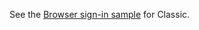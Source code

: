 See the [Browser sign-in sample](https://github.com/okta/samples-android/tree/legacy-samples/browser-sign-in) for Classic.
